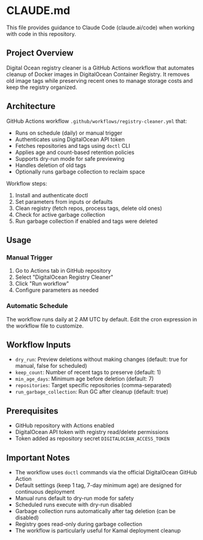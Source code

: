 # CLAUDE.md

This file provides guidance to Claude Code (claude.ai/code) when working with code in this repository.

## Project Overview

Digital Ocean registry cleaner is a GitHub Actions workflow that automates cleanup of Docker images in DigitalOcean Container Registry. It removes old image tags while preserving recent ones to manage storage costs and keep the registry organized.

## Architecture

GitHub Actions workflow `.github/workflows/registry-cleaner.yml` that:
- Runs on schedule (daily) or manual trigger
- Authenticates using DigitalOcean API token
- Fetches repositories and tags using `doctl` CLI
- Applies age and count-based retention policies
- Supports dry-run mode for safe previewing
- Handles deletion of old tags
- Optionally runs garbage collection to reclaim space

Workflow steps:
1. Install and authenticate doctl
2. Set parameters from inputs or defaults
3. Clean registry (fetch repos, process tags, delete old ones)
4. Check for active garbage collection
5. Run garbage collection if enabled and tags were deleted

## Usage

### Manual Trigger
1. Go to Actions tab in GitHub repository
2. Select "DigitalOcean Registry Cleaner"
3. Click "Run workflow"
4. Configure parameters as needed

### Automatic Schedule
The workflow runs daily at 2 AM UTC by default. Edit the cron expression in the workflow file to customize.

## Workflow Inputs

- `dry_run`: Preview deletions without making changes (default: true for manual, false for scheduled)
- `keep_count`: Number of recent tags to preserve (default: 1)
- `min_age_days`: Minimum age before deletion (default: 7)
- `repositories`: Target specific repositories (comma-separated)
- `run_garbage_collection`: Run GC after cleanup (default: true)

## Prerequisites

- GitHub repository with Actions enabled
- DigitalOcean API token with registry read/delete permissions
- Token added as repository secret `DIGITALOCEAN_ACCESS_TOKEN`

## Important Notes

- The workflow uses `doctl` commands via the official DigitalOcean GitHub Action
- Default settings (keep 1 tag, 7-day minimum age) are designed for continuous deployment
- Manual runs default to dry-run mode for safety
- Scheduled runs execute with dry-run disabled
- Garbage collection runs automatically after tag deletion (can be disabled)
- Registry goes read-only during garbage collection
- The workflow is particularly useful for Kamal deployment cleanup
